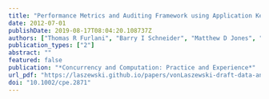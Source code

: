```yaml
---
title: "Performance Metrics and Auditing Framework using Application Kernels for High-performance Computer Systems"
date: 2012-07-01
publishDate: 2019-08-17T08:04:20.108737Z
authors: ["Thomas R Furlani", "Barry I Schneider", "Matthew D Jones", "Towns John", "David L Hart", "Abani K Patra", "Robert L Deleon", "Steven M Gallo", "Charng-Da Lu", "Amin Ghadersohi", "Ryan J Gentner", "Andrew E Bruno", "John R Boisseau", "Fugang Wang", "Gregor Von Laszewski"]
publication_types: ["2"]
abstract: ""
featured: false
publication: "*Concurrency and Computation: Practice and Experience*"
url_pdf: "https://laszewski.github.io/papers/vonLaszewski-draft-data-analytics-planing.pdf"
doi: "10.1002/cpe.2871"
---
```



